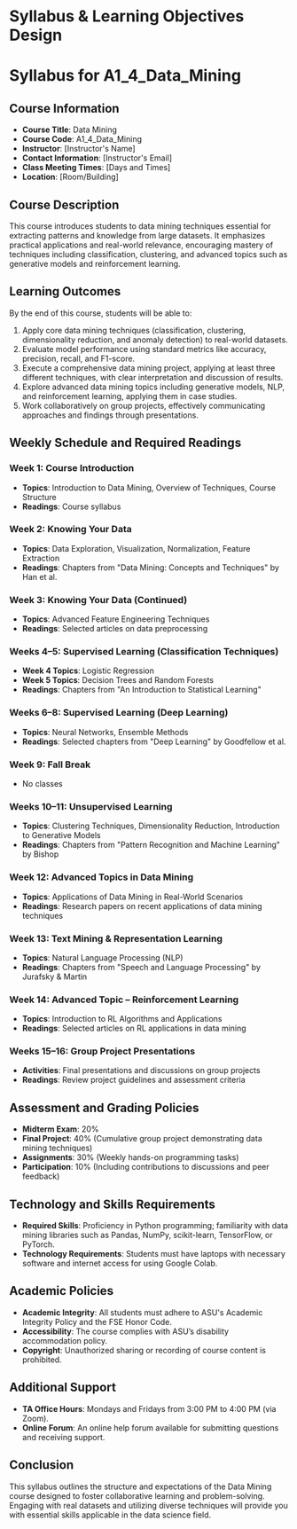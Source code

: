 Syllabus & Learning Objectives Design
=====================================

# Syllabus for A1_4_Data_Mining

## Course Information
- **Course Title**: Data Mining
- **Course Code**: A1_4_Data_Mining
- **Instructor**: [Instructor's Name]
- **Contact Information**: [Instructor's Email]
- **Class Meeting Times**: [Days and Times]
- **Location**: [Room/Building]

## Course Description
This course introduces students to data mining techniques essential for extracting patterns and knowledge from large datasets. It emphasizes practical applications and real-world relevance, encouraging mastery of techniques including classification, clustering, and advanced topics such as generative models and reinforcement learning.

## Learning Outcomes
By the end of this course, students will be able to:
1. Apply core data mining techniques (classification, clustering, dimensionality reduction, and anomaly detection) to real-world datasets.
2. Evaluate model performance using standard metrics like accuracy, precision, recall, and F1-score.
3. Execute a comprehensive data mining project, applying at least three different techniques, with clear interpretation and discussion of results.
4. Explore advanced data mining topics including generative models, NLP, and reinforcement learning, applying them in case studies.
5. Work collaboratively on group projects, effectively communicating approaches and findings through presentations.

## Weekly Schedule and Required Readings

### Week 1: Course Introduction
- **Topics**: Introduction to Data Mining, Overview of Techniques, Course Structure
- **Readings**: Course syllabus

### Week 2: Knowing Your Data
- **Topics**: Data Exploration, Visualization, Normalization, Feature Extraction
- **Readings**: Chapters from "Data Mining: Concepts and Techniques" by Han et al.

### Week 3: Knowing Your Data (Continued)
- **Topics**: Advanced Feature Engineering Techniques
- **Readings**: Selected articles on data preprocessing

### Weeks 4–5: Supervised Learning (Classification Techniques)
- **Week 4 Topics**: Logistic Regression
- **Week 5 Topics**: Decision Trees and Random Forests
- **Readings**: Chapters from "An Introduction to Statistical Learning"

### Weeks 6–8: Supervised Learning (Deep Learning)
- **Topics**: Neural Networks, Ensemble Methods
- **Readings**: Selected chapters from "Deep Learning" by Goodfellow et al.

### Week 9: Fall Break
- No classes

### Weeks 10–11: Unsupervised Learning
- **Topics**: Clustering Techniques, Dimensionality Reduction, Introduction to Generative Models
- **Readings**: Chapters from "Pattern Recognition and Machine Learning" by Bishop

### Week 12: Advanced Topics in Data Mining
- **Topics**: Applications of Data Mining in Real-World Scenarios
- **Readings**: Research papers on recent applications of data mining techniques

### Week 13: Text Mining & Representation Learning
- **Topics**: Natural Language Processing (NLP)
- **Readings**: Chapters from "Speech and Language Processing" by Jurafsky & Martin

### Week 14: Advanced Topic – Reinforcement Learning
- **Topics**: Introduction to RL Algorithms and Applications
- **Readings**: Selected articles on RL applications in data mining

### Weeks 15–16: Group Project Presentations
- **Activities**: Final presentations and discussions on group projects
- **Readings**: Review project guidelines and assessment criteria

## Assessment and Grading Policies
- **Midterm Exam**: 20%
- **Final Project**: 40% (Cumulative group project demonstrating data mining techniques)
- **Assignments**: 30% (Weekly hands-on programming tasks)
- **Participation**: 10% (Including contributions to discussions and peer feedback)

## Technology and Skills Requirements
- **Required Skills**: Proficiency in Python programming; familiarity with data mining libraries such as Pandas, NumPy, scikit-learn, TensorFlow, or PyTorch.
- **Technology Requirements**: Students must have laptops with necessary software and internet access for using Google Colab.

## Academic Policies
- **Academic Integrity**: All students must adhere to ASU's Academic Integrity Policy and the FSE Honor Code.
- **Accessibility**: The course complies with ASU’s disability accommodation policy.
- **Copyright**: Unauthorized sharing or recording of course content is prohibited.

## Additional Support
- **TA Office Hours**: Mondays and Fridays from 3:00 PM to 4:00 PM (via Zoom).
- **Online Forum**: An online help forum available for submitting questions and receiving support.

## Conclusion
This syllabus outlines the structure and expectations of the Data Mining course designed to foster collaborative learning and problem-solving. Engaging with real datasets and utilizing diverse techniques will provide you with essential skills applicable in the data science field.